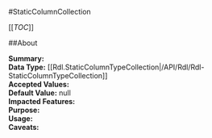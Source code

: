 #StaticColumnCollection

[[_TOC_]]

##About

**Summary:**   
**Data Type:** [[Rdl.StaticColumnTypeCollection|/API/Rdl/Rdl-StaticColumnTypeCollection]]  
**Accepted Values:**   
**Default Value:** null  
**Impacted Features:**   
**Purpose:**   
**Usage:**   
**Caveats:**   

